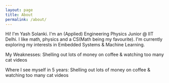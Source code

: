 ```yaml
---
layout: page
title: About
permalink: /about/
---
```


Hi! I'm Yash Solanki. I'm an (Applied) Engineering Physics Junior @ IIT Delhi. I like math, physics and a CS(Math being my favourite). I'm currently exploring my interests in Embedded Systems & Machine Learning. 

My Weaknesses: Shelling out lots of money on coffee & watching too many cat videos

Where I see myself in 5 years: Shelling out lots of money on coffee & watching too many cat videos
